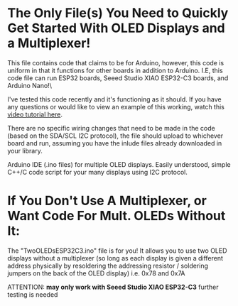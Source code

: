 # The Only File(s) You Need to Quickly Get Started With OLED Displays and a Multiplexer!
This file contains code that claims to be for Arduino, however, this code is uniform in that it functions for other boards in addition to Arduino. I.E, this code file can run ESP32 boards, Seeed Studio XIAO ESP32-C3 boards, and Arduino Nano!\

I've tested this code recently and it's functioning as it should. If you have any questions or would like to view an example of this working, watch this [video tutorial here](https://youtu.be/MO6hbQcX8fE?si=GFrEsCN-FYgjShPb). 

There are no specific wiring changes that need to be made in the code (based on the SDA/SCL I2C protocol), the file should upload to whichever board and run, assuming you have the inlude files already downloaded in your library.

Arduino IDE (.ino files) for multiple OLED displays. Easily understood, simple C++/C code script for your many displays using I2C protocol. 

# If You Don't Use A Multiplexer, or Want Code For Mult. OLEDs Without It:
The "TwoOLEDsESP32C3.ino" file is for you! It allows you to use two OLED displays without a multiplexer (so long as each display is given a different address physically by resoldering the addressing resistor / soldering jumpers on the back of the OLED display) i.e. 0x78 and 0x7A

ATTENTION:
**may only work with Seeed Studio XIAO ESP32-C3** further testing is needed
